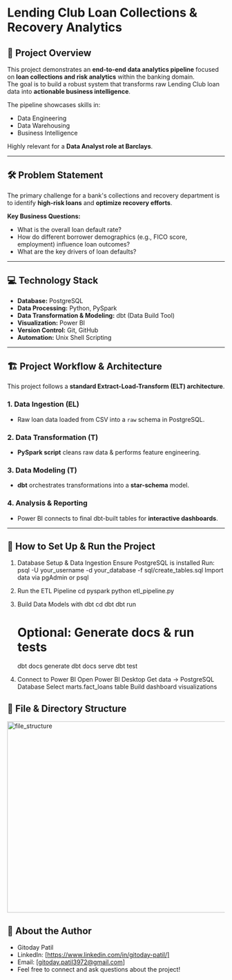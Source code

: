#  Lending Club Loan Collections & Recovery Analytics

## 📌 Project Overview
This project demonstrates an **end-to-end data analytics pipeline** focused on **loan collections and risk analytics** within the banking domain.  
The goal is to build a robust system that transforms raw Lending Club loan data into **actionable business intelligence**.  

The pipeline showcases skills in:
- Data Engineering
- Data Warehousing
- Business Intelligence

Highly relevant for a **Data Analyst role at Barclays**.

---

## 🛠 Problem Statement
The primary challenge for a bank's collections and recovery department is to identify **high-risk loans** and **optimize recovery efforts**.

**Key Business Questions:**
- What is the overall loan default rate?
- How do different borrower demographics (e.g., FICO score, employment) influence loan outcomes?
- What are the key drivers of loan defaults?

---

## 💻 Technology Stack
- **Database:** PostgreSQL  
- **Data Processing:** Python, PySpark  
- **Data Transformation & Modeling:** dbt (Data Build Tool)  
- **Visualization:** Power BI  
- **Version Control:** Git, GitHub  
- **Automation:** Unix Shell Scripting  

---

## 🏗 Project Workflow & Architecture
This project follows a **standard Extract-Load-Transform (ELT) architecture**.

### **1. Data Ingestion (EL)**
- Raw loan data loaded from CSV into a `raw` schema in PostgreSQL.

### **2. Data Transformation (T)**
- **PySpark script** cleans raw data & performs feature engineering.

### **3. Data Modeling (T)**
- **dbt** orchestrates transformations into a **star-schema** model.

### **4. Analysis & Reporting**
- Power BI connects to final dbt-built tables for **interactive dashboards**.

---

## 🚀 How to Set Up & Run the Project

1. Database Setup & Data Ingestion
   Ensure PostgreSQL is installed
   Run:
   psql -U your_username -d your_database -f sql/create_tables.sql
   Import data via pgAdmin or psql

2. Run the ETL Pipeline
   cd pyspark
   python etl_pipeline.py

3. Build Data Models with dbt
   cd dbt
   dbt run
   # Optional: Generate docs & run tests
   dbt docs generate
   dbt docs serve
   dbt test

4. Connect to Power BI
   Open Power BI Desktop
   Get data → PostgreSQL Database
   Select marts.fact_loans table
   Build dashboard visualizations

## 📂 File & Directory Structure
<img width="1918" height="443" alt="file_structure" src="https://github.com/user-attachments/assets/fe78323f-6ce2-417b-ac4d-e58a6747fd60" />

        


## 👤 About the Author
- Gitoday Patil
- LinkedIn: [https://www.linkedin.com/in/gitoday-patil/]
- Email: [gitoday.patil3972@gmail.com]
- Feel free to connect and ask questions about the project!
